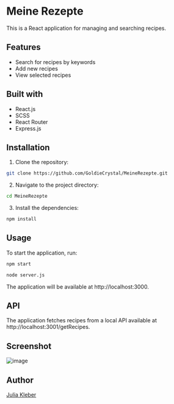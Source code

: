 # Meine Rezepte

This is a React application for managing and searching recipes.

## Features

- Search for recipes by keywords
- Add new recipes
- View selected recipes

## Built with

- React.js
- SCSS
- React Router
- Express.js

## Installation

1. Clone the repository:

  ```bash
  git clone https://github.com/GoldieCrystal/MeineRezepte.git
  ```

2. Navigate to the project directory:

  ```bash
  cd MeineRezepte
  ```

3. Install the dependencies:

  ```bash
  npm install
  ```

## Usage

To start the application, run:

  ```bash
  npm start
  ```

  ```bash
  node server.js
  ```

The application will be available at http://localhost:3000.

## API

The application fetches recipes from a local API available at http://localhost:3001/getRecipes.

## Screenshot

![image](https://github.com/GoldieCrystal/MeineRezepte/assets/142741980/bde0c97e-6ad4-4d4f-aee4-a2a5ddc4d6a1)

## Author

[Julia Kleber](https://github.com/GoldieCrystal)
